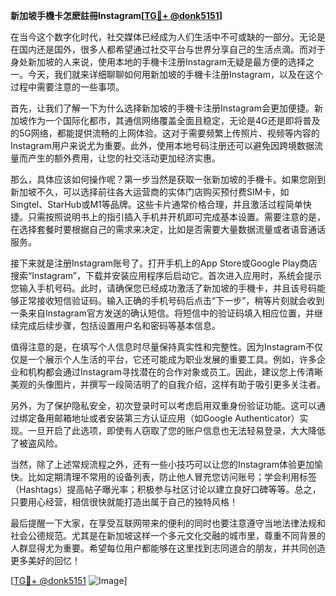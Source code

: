 **新加坡手機卡怎麽註冊Instagram[[TG💪+ @donk5151](https://t.me/s/donk5151)]**

在当今这个数字化时代，社交媒体已经成为人们生活中不可或缺的一部分。无论是在国内还是国外，很多人都希望通过社交平台与世界分享自己的生活点滴。而对于身处新加坡的人来说，使用本地的手機卡注册Instagram无疑是最方便的选择之一。今天，我们就来详细聊聊如何用新加坡的手機卡注册Instagram，以及在这个过程中需要注意的一些事项。

首先，让我们了解一下为什么选择新加坡的手機卡注册Instagram会更加便捷。新加坡作为一个国际化都市，其通信网络覆盖全面且稳定，无论是4G还是即将普及的5G网络，都能提供流畅的上网体验。这对于需要频繁上传照片、视频等内容的Instagram用户来说尤为重要。此外，使用本地号码注册还可以避免因跨境数据流量而产生的额外费用，让您的社交活动更加经济实惠。

那么，具体应该如何操作呢？第一步当然是获取一张新加坡的手機卡。如果您刚到新加坡不久，可以选择前往各大运营商的实体门店购买预付费SIM卡，如Singtel、StarHub或M1等品牌。这些卡片通常价格合理，并且激活过程简单快捷。只需按照说明书上的指引插入手机并开机即可完成基本设置。需要注意的是，在选择套餐时要根据自己的需求来决定，比如是否需要大量数据流量或者语音通话服务。

接下来就是注册Instagram账号了。打开手机上的App Store或Google Play商店搜索“Instagram”，下载并安装应用程序后启动它。首次进入应用时，系统会提示您输入手机号码。此时，请确保您已经成功激活了新加坡的手機卡，并且该号码能够正常接收短信验证码。输入正确的手机号码后点击“下一步”，稍等片刻就会收到一条来自Instagram官方发送的确认短信。将短信中的验证码填入相应位置，并继续完成后续步骤，包括设置用户名和密码等基本信息。

值得注意的是，在填写个人信息时尽量保持真实性和完整性。因为Instagram不仅仅是一个展示个人生活的平台，它还可能成为职业发展的重要工具。例如，许多企业和机构都会通过Instagram寻找潜在的合作对象或员工。因此，建议您上传清晰美观的头像图片，并撰写一段简洁明了的自我介绍，这样有助于吸引更多关注者。

另外，为了保护隐私安全，初次登录时可以考虑启用双重身份验证功能。这可以通过绑定备用邮箱地址或者安装第三方认证应用（如Google Authenticator）实现。一旦开启了此选项，即使有人窃取了您的账户信息也无法轻易登录，大大降低了被盗风险。

当然，除了上述常规流程之外，还有一些小技巧可以让您的Instagram体验更加愉快。比如定期清理不常用的设备列表，防止他人冒充您访问账号；学会利用标签（Hashtags）提高帖子曝光率；积极参与社区讨论以建立良好口碑等等。总之，只要用心经营，相信很快就能打造出属于自己的独特风格！

最后提醒一下大家，在享受互联网带来的便利的同时也要注意遵守当地法律法规和社会公德规范。尤其是在新加坡这样一个多元文化交融的城市里，尊重不同背景的人群显得尤为重要。希望每位用户都能够在这里找到志同道合的朋友，并共同创造更多美好的回忆！

[[TG💪+ @donk5151](https://t.me/s/donk5151) ![Image](https://i.postimg.cc/rwNCRYN7/Snipaste-2025-04-30-17-27-05.png)]